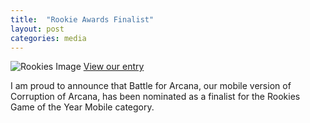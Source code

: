 ```yaml
---
title:  "Rookie Awards Finalist"
layout: post
categories: media
---
```


![Rookies Image]([https://raw.githubusercontent.com/andrewscott02/andrewscott02.github.io/master/_posts/Images/Game%20of%20the%20Year-Mobile-Andrew%20Scott.png](https://raw.githubusercontent.com/andrewscott02/andrewscott02.github.io/master/_posts/Images/rookiescertificate.png))
[View our entry](https://www.therookies.co/entries/24461)


I am proud to announce that Battle for Arcana, our mobile version of Corruption of Arcana, has been nominated as a finalist for the Rookies Game of the Year Mobile category.

